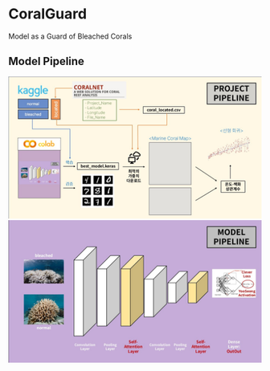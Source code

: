 # CoralGuard
Model as a Guard of Bleached Corals

## Model Pipeline
![Project_Pipeline.jpg](Project_Pipeline.jpg)
![Model_Pipeline.jpg](Model_Pipeline.jpg)
